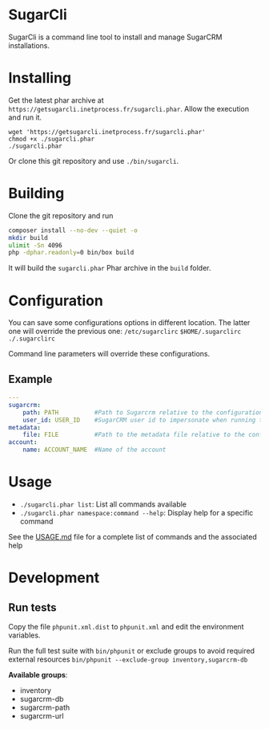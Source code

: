 # SugarCli
SugarCli is a command line tool to install and manage SugarCRM installations.


# Installing
Get the latest phar archive at `https://getsugarcli.inetprocess.fr/sugarcli.phar`. Allow the execution and run it.
```
wget 'https://getsugarcli.inetprocess.fr/sugarcli.phar'
chmod +x ./sugarcli.phar
./sugarcli.phar
```

Or clone this git repository and use `./bin/sugarcli`.


# Building
Clone the git repository and run
```sh
composer install --no-dev --quiet -o
mkdir build
ulimit -Sn 4096
php -dphar.readonly=0 bin/box build
```
It will build the `sugarcli.phar`  Phar archive in the `build` folder.


# Configuration
You can save some configurations options in different location. The latter one will override the previous one:
`/etc/sugarclirc`
`$HOME/.sugarclirc`
`./.sugarclirc`

Command line parameters will override these configurations.

## Example
```yaml
---
sugarcrm:
    path: PATH          #Path to Sugarcrm relative to the configuration file
    user_id: USER_ID    #SugarCRM user id to impersonate when running the command
metadata:
    file: FILE          #Path to the metadata file relative to the configuration file
account:
    name: ACCOUNT_NAME  #Name of the account
```


# Usage
* `./sugarcli.phar list`: List all commands available
* `./sugarcli.phar namespace:command --help`: Display help for a specific command

See the [USAGE.md](USAGE.md) file for a complete list of commands and the associated help

# Development
## Run tests
Copy the file `phpunit.xml.dist` to `phpunit.xml` and edit the environment variables.

Run the full test suite with `bin/phpunit` or exclude groups to avoid required external resources `bin/phpunit --exclude-group inventory,sugarcrm-db`

__Available groups__:
* inventory
* sugarcrm-db
* sugarcrm-path
* sugarcrm-url

